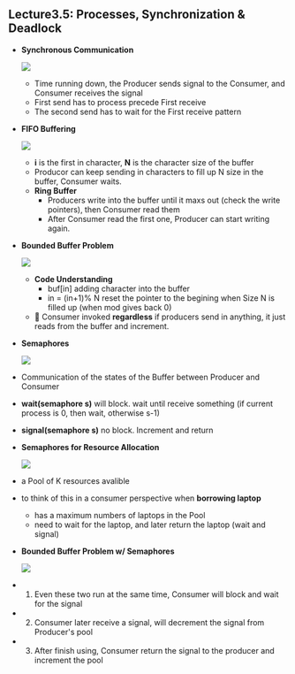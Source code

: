 Lecture3.5: Processes, Synchronization & Deadlock
---------------------------

* **Synchronous Communication**

  ![](http://s21.postimg.org/mpqp6fvpz/image.png)

  * Time running down, the Producer sends signal to the Consumer, and Consumer receives the signal
  * First send has to process precede First receive
  * The second send has to wait for the First receive pattern

* **FIFO Buffering**

  ![](http://s17.postimg.org/ysk9magn3/image.png)
  

  * **i** is the first in character, **N** is the character size of the buffer
  * Producor can keep sending in characters to fill up N size in the buffer, Consumer waits.
  * **Ring Buffer** 
    * Producers write into the buffer until it maxs out (check the write pointers), then Consumer read them 
    * After Consumer read the first one, Producer can start writing again.
    
* **Bounded Buffer Problem**
  

  ![](http://s30.postimg.org/aafmmrhg1/image.png)
  
  * **Code Understanding**
    * buf[in] adding character into the buffer
    * in = (in+1)% N reset the pointer to the begining when Size N is filled up (when mod gives back 0)
  * :no_entry_sign: Consumer invoked **regardless** if producers send in anything, it just reads from the buffer and increment.
  
  
* **Semaphores**


  ![](http://s21.postimg.org/qptpobdqv/image.png)
  
* Communication of the states of the Buffer between Producer and Consumer
* **wait(semaphore s)** will block. wait until receive something (if current process is 0, then wait, otherwise s-1)
* **signal(semaphore s)** no block. Increment and return


* **Semaphores for Resource Allocation**


  ![](http://s28.postimg.org/4gkmb0s7h/image.png)

* a Pool of K resources avalible
* to think of this in a consumer perspective when **borrowing laptop**
  * has a maximum numbers of laptops in the Pool
  * need to wait for the laptop, and later return the laptop (wait and signal)



* **Bounded Buffer Problem w/ Semaphores**
  
  ![](http://s1.postimg.org/h248loyfz/image.png)


* 1. Even these two run at the same time, Consumer will block and wait for the signal
* 2. Consumer later receive a signal, will decrement the signal from Producer's pool 
* 3. After finish using, Consumer return the signal to the producer and increment the pool



  

